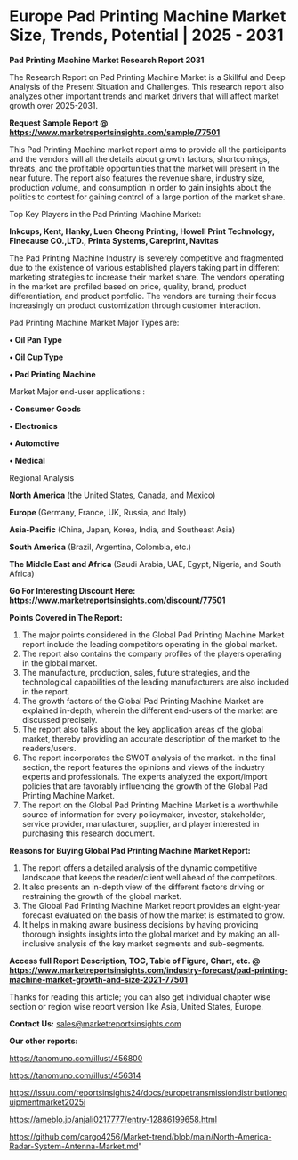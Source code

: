 # Europe Pad Printing Machine Market Size, Trends, Potential | 2025 - 2031

<strong>Pad Printing Machine Market Research Report 2031</strong>

The Research Report on Pad Printing Machine Market is a Skillful and Deep Analysis of the Present Situation and Challenges. This research report also analyzes other important trends and market drivers that will affect market growth over 2025-2031.

<strong>Request Sample Report @ <a href=https://www.marketreportsinsights.com/sample/77501>https://www.marketreportsinsights.com/sample/77501</a></strong>

This Pad Printing Machine market report aims to provide all the participants and the vendors will all the details about growth factors, shortcomings, threats, and the profitable opportunities that the market will present in the near future. The report also features the revenue share, industry size, production volume, and consumption in order to gain insights about the politics to contest for gaining control of a large portion of the market share.

Top Key Players in the Pad Printing Machine Market:

<strong>Inkcups, Kent, Hanky, Luen Cheong Printing, Howell Print Technology, Finecause CO.,LTD., Printa Systems, Careprint, Navitas</strong>

The Pad Printing Machine Industry is severely competitive and fragmented due to the existence of various established players taking part in different marketing strategies to increase their market share. The vendors operating in the market are profiled based on price, quality, brand, product differentiation, and product portfolio. The vendors are turning their focus increasingly on product customization through customer interaction.

Pad Printing Machine Market Major Types are:

<strong>• Oil Pan Type

• Oil Cup Type

• Pad Printing Machine</strong>

Market Major end-user applications :

<strong>• Consumer Goods

• Electronics

• Automotive

• Medical</strong>

Regional Analysis

</u><strong><b>North America</b></strong> (the United States, Canada, and Mexico)

<strong><b>Europe </b></strong>(Germany, France, UK, Russia, and Italy)

<strong><b>Asia-Pacific</b></strong> (China, Japan, Korea, India, and Southeast Asia)

<strong><b>South America</b></strong> (Brazil, Argentina, Colombia, etc.)

<strong><b>The Middle East and Africa</b></strong> (Saudi Arabia, UAE, Egypt, Nigeria, and South Africa)

<strong>Go For Interesting Discount Here: <a href=https://www.marketreportsinsights.com/discount/77501>https://www.marketreportsinsights.com/discount/77501</a></strong>

<strong>Points Covered in The Report:</strong>
<ol>
  <li>The major points considered in the Global Pad Printing Machine Market report include the leading competitors operating in the global market.</li>
  <li>The report also contains the company profiles of the players operating in the global market.</li>
  <li>The manufacture, production, sales, future strategies, and the technological capabilities of the leading manufacturers are also included in the report.</li>
  <li>The growth factors of the Global Pad Printing Machine Market are explained in-depth, wherein the different end-users of the market are discussed precisely.</li>
  <li>The report also talks about the key application areas of the global market, thereby providing an accurate description of the market to the readers/users.</li>
  <li>The report incorporates the SWOT analysis of the market. In the final section, the report features the opinions and views of the industry experts and professionals. The experts analyzed the export/import policies that are favorably influencing the growth of the Global Pad Printing Machine Market.</li>
  <li>The report on the Global Pad Printing Machine Market is a worthwhile source of information for every policymaker, investor, stakeholder, service provider, manufacturer, supplier, and player interested in purchasing this research document.</li>
</ol>
<strong>Reasons for Buying Global Pad Printing Machine Market Report:</strong>

<ol>
  <li>The report offers a detailed analysis of the dynamic competitive landscape that keeps the reader/client well ahead of the competitors.</li>
  <li>It also presents an in-depth view of the different factors driving or restraining the growth of the global market.</li>
  <li>The Global Pad Printing Machine Market report provides an eight-year forecast evaluated on the basis of how the market is estimated to grow.</li>
  <li>It helps in making aware business decisions by having providing thorough insights insights into the global market and by making an all-inclusive analysis of the key market segments and sub-segments.</li>
</ol>
<strong>Access full Report Description, TOC, Table of Figure, Chart, etc. @ <a href=https://www.marketreportsinsights.com/industry-forecast/pad-printing-machine-market-growth-and-size-2021-77501>https://www.marketreportsinsights.com/industry-forecast/pad-printing-machine-market-growth-and-size-2021-77501</a></strong>


Thanks for reading this article; you can also get individual chapter wise section or region wise report version like Asia, United States, Europe.

<strong>Contact Us:</strong>
sales@marketreportsinsights.com

<strong>Our other reports:</strong>

<a href=https://tanomuno.com/illust/456800>https://tanomuno.com/illust/456800</a>

<a href=https://tanomuno.com/illust/456314>https://tanomuno.com/illust/456314</a>

<a href=https://issuu.com/reportsinsights24/docs/europetransmissiondistributionequipmentmarket2025i>https://issuu.com/reportsinsights24/docs/europetransmissiondistributionequipmentmarket2025i</a>

<a href=https://ameblo.jp/anjali0217777/entry-12886199658.html>https://ameblo.jp/anjali0217777/entry-12886199658.html</a>

<a href=https://github.com/cargo4256/Market-trend/blob/main/North-America-Radar-System-Antenna-Market.md>https://github.com/cargo4256/Market-trend/blob/main/North-America-Radar-System-Antenna-Market.md</a>"
